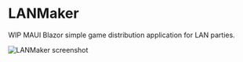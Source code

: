 # LANMaker
WIP MAUI Blazor simple game distribution application for LAN parties.

![LANMaker screenshot](https://drogoganor.net/lan/lanmaker.png)
